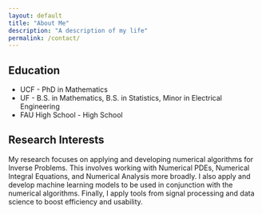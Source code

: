 ```yaml
---
layout: default
title: "About Me"
description: "A description of my life"
permalink: /contact/
---
```


<h2>Education</h2>
<ul>
  <li>UCF - PhD in Mathematics</li>
  <li>UF - B.S. in Mathematics, B.S. in Statistics, Minor in Electrical Engineering</li>
  <li>FAU High School - High School</li>
</ul>

<h2>Research Interests</h2>

My research focuses on applying and developing numerical algorithms for Inverse Problems. This involves working with Numerical PDEs, Numerical Integral Equations, and Numerical Analysis more broadly. I also apply and develop machine learning models to be used in conjunction with the numerical algorithms. Finally, I apply tools from signal processing and data science to boost efficiency and usability. 
